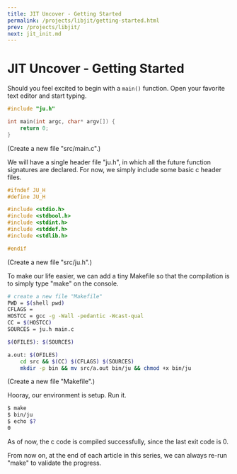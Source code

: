 ```yaml
---
title: JIT Uncover - Getting Started
permalink: /projects/libjit/getting-started.html
prev: /projects/libjit/
next: jit_init.md
---
```


# JIT Uncover - Getting Started

Should you feel excited to begin with a `main()` function. Open your favorite text editor and start typing.

```c
#include "ju.h"

int main(int argc, char* argv[]) {
    return 0;
}
```
(Create a new file "src/main.c".)

We will have a single header file "ju.h", in which all the future function signatures are declared. For now, we simply include some basic c header files.

```c
#ifndef JU_H
#define JU_H

#include <stdio.h>
#include <stdbool.h>
#include <stdint.h>
#include <stddef.h>
#include <stdlib.h>

#endif
```
(Create a new file "src/ju.h".)

To make our life easier, we can add a tiny Makefile so that the compilation is to simply type "make" on the console.

```bash
# create a new file "Makefile"
PWD = $(shell pwd)
CFLAGS =
HOSTCC = gcc -g -Wall -pedantic -Wcast-qual
CC = $(HOSTCC)
SOURCES = ju.h main.c

$(OFILES): $(SOURCES)

a.out: $(OFILES)
	cd src && $(CC) $(CFLAGS) $(SOURCES)
	mkdir -p bin && mv src/a.out bin/ju && chmod +x bin/ju
```
(Create a new file "Makefile".)

Hooray, our environment is setup. Run it.

```bash
$ make
$ bin/ju
$ echo $?
0
```

As of now, the c code is compiled successfully, since the last exit code is 0.

From now on, at the end of each article in this series, we can always re-run "make" to validate the progress.
